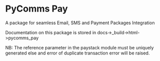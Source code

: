 # PyComms Pay
A package for seamless Email, SMS and Payment Packages Integration

Documentation on this package is stored in docs->_build->html->pycomms_pay

NB: The reference parameter in the paystack module must be uniquely generated else and error of duplicate transaction error will be raised.
